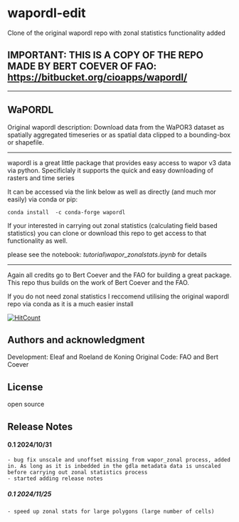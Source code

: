 # wapordl-edit

Clone of the original wapordl repo with zonal statistics functionality added

## IMPORTANT: THIS IS A COPY OF THE REPO MADE BY BERT COEVER OF FAO: https://bitbucket.org/cioapps/wapordl/ 

--------------

## WaPORDL

Original wapordl description: Download data from the WaPOR3 dataset as spatially aggregated timeseries or as spatial data clipped to a bounding-box or shapefile.

--------------

wapordl is a great little package that provides easy access to wapor v3 data via python. Specificlaly it supports the quick and easy downloading of rasters and time series

It can be accessed via the link below as well as directly (and much mor easily) via conda or pip:

    conda install  -c conda-forge wapordl

If your interested in carrying out zonal statistics (calculating field based statistics) you can clone or download this repo to get access to that functionality as well.

please see the notebook: *tutorial\wapor_zonalstats.ipynb* for details

--------------

Again all credits go to Bert Coever and the FAO for building a great package. This repo thus builds on the work of Bert Coever and the FAO.

If you do not need zonal statistics I reccomend utilising the original wapordl repo via conda as it is a much easier install

[![HitCount](https://hits.dwyl.com/operations@eleafcom/eLEAF-Github/wapordl-edit.svg?style=flat-square)](http://hits.dwyl.com/operations@eleafcom/eLEAF-Github/wapordl-edit) 

## Authors and acknowledgment
Development: Eleaf and Roeland de Koning
Original Code: FAO and Bert Coever

## License
open source


## Release Notes

#### 0.1 2024/10/31

    - bug fix unscale and unoffset missing from wapor_zonal process, added in. As long as it is inbedded in the gdla metadata data is unscaled before carrying out zonal statistics process
    - started adding release notes

##### 0.1 2024/11/25
    - speed up zonal stats for large polygons (large number of cells)

